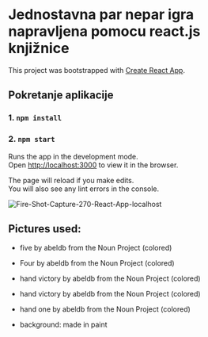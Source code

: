 # Jednostavna par nepar igra napravljena pomocu react.js knjižnice

This project was bootstrapped with [Create React App](https://github.com/facebook/create-react-app).

## Pokretanje aplikacije

### 1. `npm install`

### 2. `npm start`

Runs the app in the development mode.<br />
Open [http://localhost:3000](http://localhost:3000) to view it in the browser.

The page will reload if you make edits.<br />
You will also see any lint errors in the console.

<img src="https://i.ibb.co/3rR3d8C/Fire-Shot-Capture-270-React-App-localhost.png" alt="Fire-Shot-Capture-270-React-App-localhost">

## Pictures used:
* five by abeldb from the Noun Project  (colored)
* Four by abeldb from the Noun Project  (colored)
* hand victory by abeldb from the Noun Project  (colored)
* hand victory by abeldb from the Noun Project  (colored)
* hand one by abeldb from the Noun Project  (colored)

* background: made in paint
